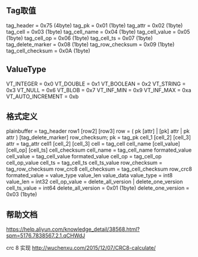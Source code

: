 ## Tag取值
tag_header = 0x75 (4byte)
tag_pk = 0x01 (1byte)
tag_attr = 0x02 (1byte)
tag_cell = 0x03 (1byte)
tag_cell_name = 0x04 (1byte)
tag_cell_value = 0x05 (1byte)
tag_cell_op = 0x06 (1byte)
tag_cell_ts = 0x07 (1byte)
tag_delete_marker = 0x08 (1byte)
tag_row_checksum = 0x09 (1byte)
tag_cell_checksum = 0x0A (1byte)

## ValueType
VT_INTEGER = 0x0
VT_DOUBLE = 0x1
VT_BOOLEAN = 0x2
VT_STRING = 0x3
VT_NULL = 0x6
VT_BLOB = 0x7
VT_INF_MIN = 0x9
VT_INF_MAX = 0xa
VT_AUTO_INCREMENT = 0xb

## 格式定义
plainbuffer = tag_header row1  [row2]  [row3]
row = ( pk [attr] | [pk] attr | pk attr ) [tag_delete_marker] row_checksum;
pk = tag_pk cell_1 [cell_2] [cell_3]
attr  = tag_attr cell1 [cell_2] [cell_3]
cell = tag_cell cell_name [cell_value] [cell_op] [cell_ts] cell_checksum
cell_name = tag_cell_name  formated_value
cell_value = tag_cell_value formated_value
cell_op = tag_cell_op  cell_op_value
cell_ts = tag_cell_ts cell_ts_value
row_checksum = tag_row_checksum row_crc8
cell_checksum = tag_cell_checksum row_crc8
formated_value = value_type value_len value_data
value_type = int8
value_len = int32
cell_op_value = delete_all_version | delete_one_version
cell_ts_value = int64 
delete_all_version = 0x01 (1byte)
delete_one_version = 0x03 (1byte)


## 帮助文档
https://help.aliyun.com/knowledge_detail/38568.html?spm=5176.7838567.2.1.qCHWdJ

crc 8 实现
http://wuchenxu.com/2015/12/07/CRC8-calculate/